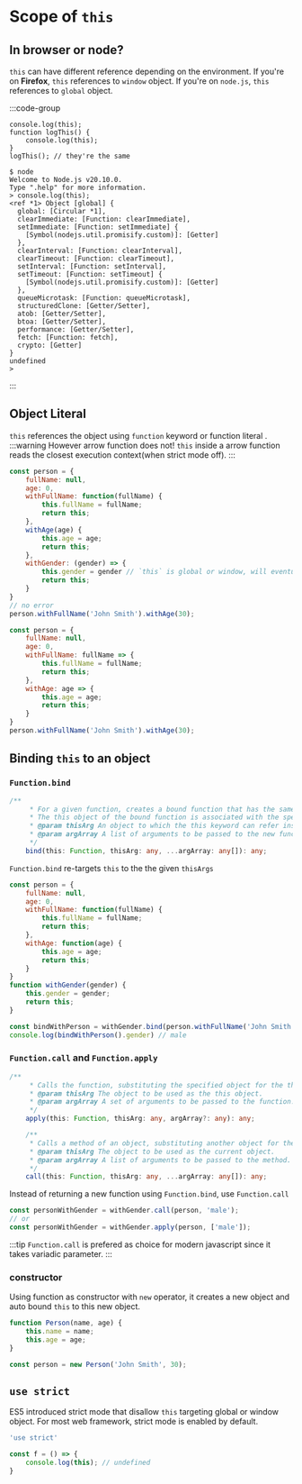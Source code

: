 # Scope of `this`

## In browser or node?

`this` can have different reference depending on the environment.
If you're on **Firefox**, `this` references to `window` object.
If you're on `node.js`, `this` references to `global` object.

:::code-group

```js[Firefox]
console.log(this); 
function logThis() {
    console.log(this);
}
logThis(); // they're the same
```

```console[node.js]
$ node
Welcome to Node.js v20.10.0.
Type ".help" for more information.
> console.log(this);
<ref *1> Object [global] {
  global: [Circular *1],
  clearImmediate: [Function: clearImmediate],
  setImmediate: [Function: setImmediate] {
    [Symbol(nodejs.util.promisify.custom)]: [Getter]
  },
  clearInterval: [Function: clearInterval],
  clearTimeout: [Function: clearTimeout],
  setInterval: [Function: setInterval],
  setTimeout: [Function: setTimeout] {
    [Symbol(nodejs.util.promisify.custom)]: [Getter]
  },
  queueMicrotask: [Function: queueMicrotask],
  structuredClone: [Getter/Setter],
  atob: [Getter/Setter],
  btoa: [Getter/Setter],
  performance: [Getter/Setter],
  fetch: [Function: fetch],
  crypto: [Getter]
}
undefined
>
```

:::

## Object Literal

`this` references the object using `function` keyword or function literal .
:::warning
However arrow function does not! `this` inside a arrow function reads the closest execution context(when strict mode off).
:::

```js
const person = {
    fullName: null,
    age: 0,
    withFullName: function(fullName) {
        this.fullName = fullName;
        return this;
    },
    withAge(age) {
        this.age = age;
        return this;
    },
    withGender: (gender) => {
        this.gender = gender // `this` is global or window, will eventually throw
        return this;
    }
}
// no error
person.withFullName('John Smith').withAge(30);
```

```js
const person = {
    fullName: null,
    age: 0,
    withFullName: fullName => {
        this.fullName = fullName;
        return this;
    },
    withAge: age => {
        this.age = age;
        return this;
    }
}
person.withFullName('John Smith').withAge(30);
```

## Binding `this` to an object

### `Function.bind`

```ts
/**
     * For a given function, creates a bound function that has the same body as the original function.
     * The this object of the bound function is associated with the specified object, and has the specified initial parameters.
     * @param thisArg An object to which the this keyword can refer inside the new function.
     * @param argArray A list of arguments to be passed to the new function.
     */
    bind(this: Function, thisArg: any, ...argArray: any[]): any;
```

`Function.bind` re-targets `this` to the the given `thisArgs`

```js
const person = {
    fullName: null,
    age: 0,
    withFullName: function(fullName) {
        this.fullName = fullName;
        return this;
    },
    withAge: function(age) {
        this.age = age;
        return this;
    }
}
function withGender(gender) {
    this.gender = gender;
    return this;
}

const bindWithPerson = withGender.bind(person.withFullName('John Smith').withAge(30), 'male');
console.log(bindWithPerson().gender) // male
```

### `Function.call` and `Function.apply`

```ts
/**
     * Calls the function, substituting the specified object for the this value of the function, and the specified array for the arguments of the function.
     * @param thisArg The object to be used as the this object.
     * @param argArray A set of arguments to be passed to the function.
     */
    apply(this: Function, thisArg: any, argArray?: any): any;

    /**
     * Calls a method of an object, substituting another object for the current object.
     * @param thisArg The object to be used as the current object.
     * @param argArray A list of arguments to be passed to the method.
     */
    call(this: Function, thisArg: any, ...argArray: any[]): any;
```

Instead of returning a new function using `Function.bind`, use `Function.call`

```js
const personWithGender = withGender.call(person, 'male');
// or
const personWithGender = withGender.apply(person, ['male']);
```

:::tip
`Function.call` is prefered as choice for modern javascript since it takes variadic parameter.
:::

### constructor

Using function as constructor with `new` operator, it creates a new object and auto bound `this` to this new object.

```js
function Person(name, age) {
    this.name = name;
    this.age = age;
}

const person = new Person('John Smith', 30);
```

## `use strict`

ES5 introduced strict mode that disallow `this` targeting global or window object.
For most web framework, strict mode is enabled by default.

```js
'use strict'

const f = () => {
    console.log(this); // undefined
}
```
